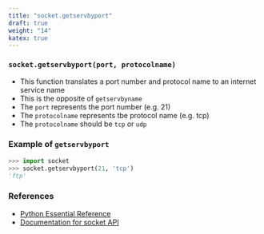 ```yaml
---
title: "socket.getservbyport"
draft: true
weight: "14"
katex: true
---
```


### `socket.getservbyport(port, protocolname)`
- This function translates a port number and protocol name to an internet service name
- This is the opposite of `getservbyname`
- The `port` represents the port number (e.g. 21)
- The `protocolname` represents tbe protocol name (e.g. tcp)
- The `protocolname` should be `tcp` or `udp`

### Example of `getservbyport`

```python
>>> import socket
>>> socket.getservbyport(21, 'tcp')
'ftp'
```

### References
- [Python Essential Reference](http://index-of.co.uk/Python/Python%20Essential%20Reference,%20Fourth%20Edition.pdf)
- [Documentation for socket API](https://docs.python.org/3/library/socket.html)
